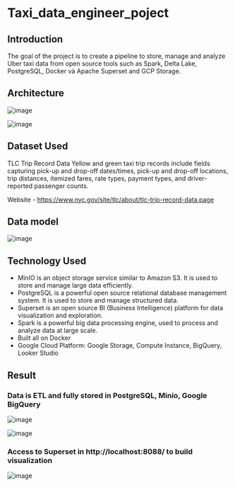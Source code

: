 # Taxi_data_engineer_poject
## Introduction
The goal of the project is to create a pipeline to store, manage and analyze Uber taxi data from open source tools such as Spark, Delta Lake, PostgreSQL, Docker và Apache Superset and GCP Storage.
## Architecture 

![image](https://github.com/user-attachments/assets/ced52026-e8c3-47f0-a106-9bbbc42e1b87)

![image](https://github.com/user-attachments/assets/ea5f9ff4-6071-4191-9d86-da89402586cd)

## Dataset Used
TLC Trip Record Data
Yellow and green taxi trip records include fields capturing pick-up and drop-off dates/times, pick-up and drop-off locations, trip distances, itemized fares, rate types, payment types, and driver-reported passenger counts. 

Website - https://www.nyc.gov/site/tlc/about/tlc-trip-record-data.page

## Data model

![image](https://github.com/user-attachments/assets/bb98f426-3d7a-4e3d-b0ed-bb6b751d1079)

## Technology Used
- MinIO is an object storage service similar to Amazon S3. It is used to store and manage large data efficiently.
- PostgreSQL is a powerful open source relational database management system. It is used to store and manage structured data.
- Superset is an open source BI (Business Intelligence) platform for data visualization and exploration.
- Spark is a powerful big data processing engine, used to process and analyze data at large scale.
- Built all on Docker
- Google Cloud Platform: Google Storage, Compute Instance, BigQuery, Looker Studio

## Result
### Data is ETL and fully stored in PostgreSQL, Minio, Google BigQuery
![image](https://github.com/user-attachments/assets/7689128b-f2b7-4232-b79a-bd46a3a8b470)

![image](https://github.com/user-attachments/assets/eaeafff3-ccf3-41f9-a89f-7ca620132d23)

### Access to Superset in http://localhost:8088/ to build visualization

![image](https://github.com/user-attachments/assets/07273568-e6e8-4917-bc03-db77cb34bccc)



